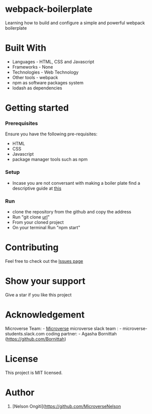 # webpack-boilerplate
Learning how to build and configure a simple and powerful webpack boilerplate

# Built With
- Languages - HTML, CSS and Javascript
- Frameworks - None
- Technologies - Web Technology
- Other tools - webpack
- npm as software packages system
- lodash as dependencies
# Getting started
### Prerequisites
Ensure you have the following pre-requisites:
- HTML
- CSS
-  Javascript 
- package manager tools such as npm
### Setup
- Incase you are not conversant with making a boiler plate find a descriptive guide at [this](https://webpack.js.org/guides/development/)

### Run
- clone the repository from the github and copy the address
- Run "git clone [url](git@github.com:MicroverseNelson/webpack-boilerplate.git)"
- From your cloned project
- On your terminal Run "npm start"

# Contributing
Feel free to check out the [Issues page](https://github.com/MicroverseNelson/webpack-boilerplate/issues)

# Show your support
Give a star if you like this project

# Acknowledgement
Microverse Team:
    - [Microverse](https://www.microverse.org/?grsf=i6yi2m)
 microverse slack team :
    - microverse-students.slack.com
 coding partner:
    - Agasha Bornittah (https://github.com/Bornittah)
 
# License
This project is MIT licensed.

# Author
1. [Nelson Ongiti](https://github.com/MicroverseNelson